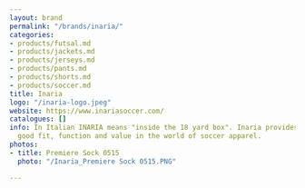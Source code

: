 ```yaml
---
layout: brand
permalink: "/brands/inaria/"
categories:
- products/futsal.md
- products/jackets.md
- products/jerseys.md
- products/pants.md
- products/shorts.md
- products/soccer.md
title: Inaria
logo: "/inaria-logo.jpeg"
website: https://www.inariasoccer.com/
catalogues: []
info: In Italian INARIA means "inside the 18 yard box". Inaria provides apparel with
  good fit, function and value in the world of soccer apparel.
photos:
- title: Premiere Sock 0515
  photo: "/Inaria_Premiere Sock 0515.PNG"

---
```

